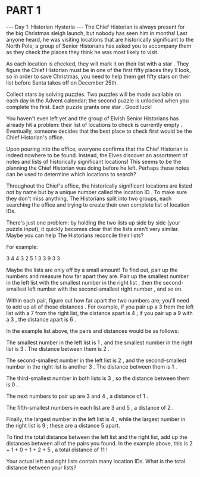 # PART 1

--- Day 1: Historian Hysteria ---
The 
Chief Historian
 is always present for the big Christmas sleigh launch, but nobody has seen him in months! Last anyone heard, he was visiting locations that are historically significant to the North Pole; a group of Senior Historians has asked you to accompany them as they check the places they think he was most likely to visit.


As each location is checked, they will mark it on their list with a 
star
. They figure the Chief Historian 
must
 be in one of the first fifty places they'll look, so in order to save Christmas, you need to help them get 
fifty stars
 on their list before Santa takes off on December 25th.


Collect stars by solving puzzles.  Two puzzles will be made available on each day in the Advent calendar; the second puzzle is unlocked when you complete the first.  Each puzzle grants 
one star
. Good luck!


You haven't even left yet and the group of Elvish Senior Historians has already hit a problem: their list of locations to check is currently 
empty
. Eventually, someone decides that the best place to check first would be the Chief Historian's office.


Upon pouring into the office, everyone confirms that the Chief Historian is indeed nowhere to be found. Instead, the Elves discover an assortment of notes and lists of historically significant locations! This seems to be the planning the Chief Historian was doing before he left. Perhaps these notes can be used to determine which locations to search?


Throughout the Chief's office, the historically significant locations are listed not by name but by a unique number called the 
location ID
. To make sure they don't miss anything, The Historians split into two groups, each searching the office and trying to create their own complete list of location IDs.


There's just one problem: by holding the two lists up 
side by side
 (your puzzle input), it quickly becomes clear that the lists aren't very similar. Maybe you can help The Historians reconcile their lists?


For example:


3   4
4   3
2   5
1   3
3   9
3   3



Maybe the lists are only off by a small amount! To find out, pair up the numbers and measure how far apart they are. Pair up the 
smallest number in the left list
 with the 
smallest number in the right list
, then the 
second-smallest left number
 with the 
second-smallest right number
, and so on.


Within each pair, figure out 
how far apart
 the two numbers are; you'll need to 
add up all of those distances
. For example, if you pair up a 
3
 from the left list with a 
7
 from the right list, the distance apart is 
4
; if you pair up a 
9
 with a 
3
, the distance apart is 
6
.


In the example list above, the pairs and distances would be as follows:




The smallest number in the left list is 
1
, and the smallest number in the right list is 
3
. The distance between them is 
2
.


The second-smallest number in the left list is 
2
, and the second-smallest number in the right list is another 
3
. The distance between them is 
1
.


The third-smallest number in both lists is 
3
, so the distance between them is 
0
.


The next numbers to pair up are 
3
 and 
4
, a distance of 
1
.


The fifth-smallest numbers in each list are 
3
 and 
5
, a distance of 
2
.


Finally, the largest number in the left list is 
4
, while the largest number in the right list is 
9
; these are a distance 
5
 apart.




To find the 
total distance
 between the left list and the right list, add up the distances between all of the pairs you found. In the example above, this is 
2 + 1 + 0 + 1 + 2 + 5
, a total distance of 
11
!


Your actual left and right lists contain many location IDs. 
What is the total distance between your lists?

